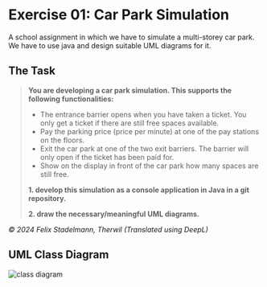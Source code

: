 # Exercise 01: Car Park Simulation
A school assignment in which we have to simulate a multi-storey car park. We have to use java and design suitable UML diagrams for it.

## The Task
> **You are developing a car park simulation. This supports the following functionalities:**
> - The entrance barrier opens when you have taken a ticket. You only get a ticket if there are still free spaces available.
> - Pay the parking price (price per minute) at one of the pay stations on the floors.
> - Exit the car park at one of the two exit barriers. The barrier will only open if the ticket has been paid for.
> - Show on the display in front of the car park how many spaces are still free.
>
> **1. develop this simulation as a console application in Java in a git repository.**
>
> **2. draw the necessary/meaningful UML diagrams.**

*&copy; 2024 Felix Stadelmann, Therwil (Translated using DeepL)*

## UML Class Diagram
![class diagram](https://github.com/user-attachments/assets/fdd04bfd-b462-4ca3-b6d8-9eb5830c3587)
